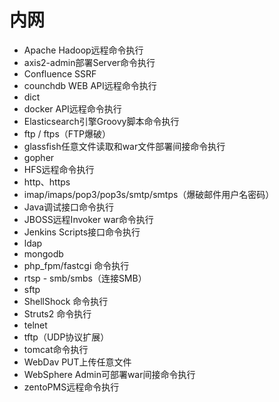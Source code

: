 # 内网

* Apache Hadoop远程命令执行
* axis2-admin部署Server命令执行
* Confluence SSRF
* counchdb WEB API远程命令执行
* dict
* docker API远程命令执行
* Elasticsearch引擎Groovy脚本命令执行
* ftp / ftps（FTP爆破）
* glassfish任意文件读取和war文件部署间接命令执行
* gopher
* HFS远程命令执行
* http、https
* imap/imaps/pop3/pop3s/smtp/smtps（爆破邮件用户名密码）
* Java调试接口命令执行
* JBOSS远程Invoker war命令执行
* Jenkins Scripts接口命令执行
* ldap
* mongodb
* php\_fpm/fastcgi 命令执行
* rtsp - smb/smbs（连接SMB）
* sftp
* ShellShock 命令执行
* Struts2 命令执行
* telnet
* tftp（UDP协议扩展）
* tomcat命令执行
* WebDav PUT上传任意文件
* WebSphere Admin可部署war间接命令执行
* zentoPMS远程命令执行
